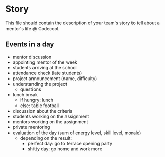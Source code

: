 # Story

This file should contain the description of your team's story to tell about a mentor's life @ Codecool.

## Events in a day

* mentor discussion
* appointing mentor of the week
* students arriving at the school
* attendance check (late students)
* project announcement (name, difficulty)
* understanding the project
    * questions
* lunch break
    * if hungry: lunch
    * else: table football
* discussion about the criteria
* students working on the assignment
* mentors working on the assignment
* private mentoring
* evaluation of the day (sum of energy level, skill level, morale)
    * depending on the result:
        * perfect day: go to terrace opening party
        * shitty day: go home and work more
